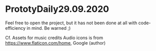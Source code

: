 # PrototyDaily29.09.2020

Feel free to open the project, but it has not been done at all with code-efficiency in mind. Be warned ;)

Cf. Assets for music credits
Audio icons is from https://www.flaticon.com/home, Google (author)
